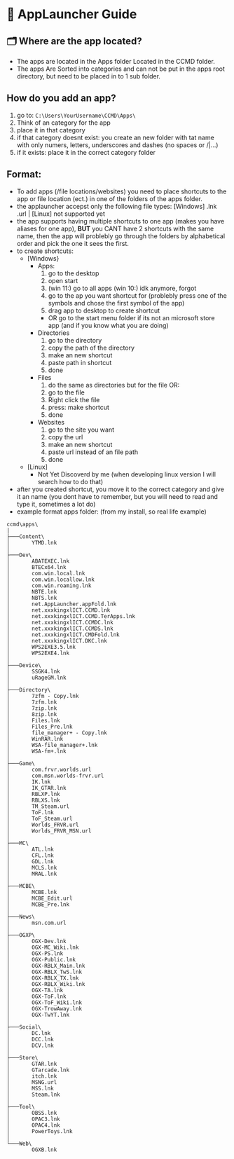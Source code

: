# 📲 AppLauncher Guide
## 🗂️ Where are the app located?
* The apps are located in the Apps folder Located in the CCMD folder.
* The apps Are Sorted into categories and can not be put in the apps root directory, but need to be placed in to 1 sub folder.
## How do you add an app?
1. go to: ``C:\Users\YourUsername\CCMD\Apps\``
2. Think of an category for the app
3. place it in that category
4. if that category doesnt exist: you create an new folder with tat name with only numers, letters, underscores and dashes (no spaces or /\|...)
5. if it exists: place it in the correct category folder
## Format:
* To add apps (/file locations/websites) you need to place shortcuts to the app or file location (ect.) in one of the folders of the apps folder.
* the applauncher accepst only the following file types: [Windows] .lnk .url | [Linux] not supported yet
* the app supports having multiple shortcuts to one app (makes you have aliases for one app), **BUT** you CANT have 2 shortcuts with the same name, then the app will problebly go through the folders by alphabetical order and pick the one it sees the first.
* to create shortcuts:
  - [Windows}
    * Apps:
      1. go to the desktop
      2. open start
      3. (win 11:) go to all apps (win 10:) idk anymore, forgot
      4. go to the ap you want shortcut for (problebly press one of the symbols and chose the first symbol of the app)
      5. drag app to desktop to create shortcut
      * OR go to the start menu folder if its not an microsoft store app (and if you know what you are doing)
    * Directories
      1. go to the directory
      2. copy the path of the directory
      3. make an new shortcut
      4. paste path in shortcut
      5. done
    * Files
      1. do the same as directories but for the file OR:
      2. go to the file
      3. Right click the file
      4. press: make shortcut
      5. done
    * Websites
      1. go to the site you want
      2. copy the url
      3. make an new shortcut
      4. paste url instead of an file path
      5. done
  - [Linux]
    * Not Yet Discoverd by me (when developing linux version I will search how to do that)
* after you created shortcut, you move it to the correct category and give it an name (you dont have to remember, but you will need to read and type it, sometimes a lot do)
* example format apps folder: (from my install, so real life example)
```
ccmd\apps\
|
├───Content\
│       YTMD.lnk
│
├───Dev\
│       ABATEXEC.lnk
│       BTECx64.lnk
│       com.win.local.lnk
│       com.win.locallow.lnk
│       com.win.roaming.lnk
│       NBTE.lnk
│       NBTS.lnk
│       net.AppLauncher.appFold.lnk
│       net.xxxkingxlICT.CCMD.lnk
│       net.xxxkingxlICT.CCMD.TerApps.lnk
│       net.xxxkingxlICT.CCMDC.lnk
│       net.xxxkingxlICT.CCMDS.lnk
│       net.xxxkingxlICT.CMDFold.lnk
│       net.xxxkingxlICT.DKC.lnk
│       WPS2EXE3.5.lnk
│       WPS2EXE4.lnk
│
├───Device\
│       SSGK4.lnk
│       uRageGM.lnk
│
├───Directory\
│       7zfm - Copy.lnk
│       7zfm.lnk
│       7zip.lnk
│       8zip.lnk
│       Files.lnk
│       Files_Pre.lnk
│       file_manager+ - Copy.lnk
│       WinRAR.lnk
│       WSA-file_manager+.lnk
│       WSA-fm+.lnk
│
├───Game\
│       com.frvr.worlds.url
│       com.msn.worlds-frvr.url
│       IK.lnk
│       IK_GTAR.lnk
│       RBLXP.lnk
│       RBLXS.lnk
│       TM_Steam.url
│       ToF.lnk
│       ToF_Steam.url
│       Worlds_FRVR.url
│       Worlds_FRVR_MSN.url
│
├───MC\
│       ATL.lnk
│       CFL.lnk
│       GDL.lnk
│       MCLS.lnk
│       MRAL.lnk
│
├───MCBE\
│       MCBE.lnk
│       MCBE_Edit.url
│       MCBE_Pre.lnk
│
├───News\
│       msn.com.url
│
├───OGXP\
│       OGX-Dev.lnk
│       OGX-MC_Wiki.lnk
│       OGX-PS.lnk
│       OGX-Public.lnk
│       OGX-RBLX_Main.lnk
│       OGX-RBLX_TwS.lnk
│       OGX-RBLX_TX.lnk
│       OGX-RBLX_Wiki.lnk
│       OGX-TA.lnk
│       OGX-ToF.lnk
│       OGX-ToF_Wiki.lnk
│       OGX-TrowAway.lnk
│       OGX-TwYT.lnk
│
├───Social\
│       DC.lnk
│       DCC.lnk
│       DCV.lnk
│
├───Store\
│       GTAR.lnk
│       GTarcade.lnk
│       itch.lnk
│       MSNG.url
│       MSS.lnk
│       Steam.lnk
│
├───Tool\
│       OBSS.lnk
│       OPAC3.lnk
│       OPAC4.lnk
│       PowerToys.lnk
│
└───Web\
        OGXB.lnk
```
